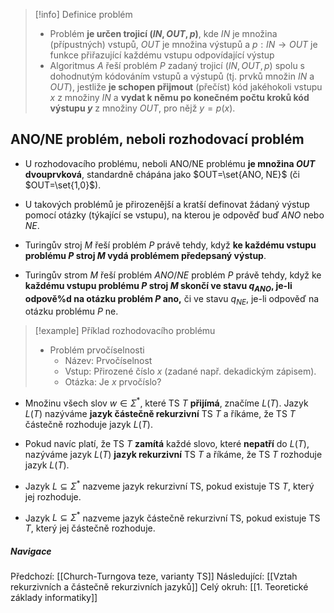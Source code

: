 >[!info] Definice problém
>- Problém **je určen trojicí $(IN, OUT, p)$**, kde $IN$ je množina (přípustných) vstupů, $OUT$ je množina výstupů a $p : IN \rightarrow OUT$ je funkce přiřazující každému vstupu odpovídající výstup
>- Algoritmus $A$ řeší problém $P$ zadaný trojicí $(IN, OUT, p)$ spolu s dohodnutým kódováním vstupů a výstupů (tj. prvků množin $IN$ a $OUT$), jestliže **je schopen přijmout** (přečíst) kód jakéhokoli vstupu $x$ z množiny $IN$ a **vydat k němu po konečném počtu kroků kód výstupu $y$** z množiny $OUT$, pro nějž $y = p(x)$.

## ANO/NE problém, neboli rozhodovací problém
- U rozhodovacího problému, neboli ANO/NE problému **je množina $OUT$ dvouprvková**, standardně chápána jako $OUT=\set{ANO, NE}$ (či $OUT=\set{1,0}$).
- U takových problémů je přirozenější a kratší definovat žádaný výstup pomocí otázky (týkající se vstupu), na kterou je odpověď buď $ANO$ nebo $NE$.

- Turingův stroj $M$ řeší problém $P$ právě tehdy, když **ke každému vstupu problému $P$ stroj $M$ vydá problémem předepsaný výstup**.

- Turingův strom $M$ řeší problém $ANO/NE$ problém $P$ právě tehdy, když ke **každému vstupu problému $P$ stroj $M$ skončí ve stavu $q_{ANO}$, je-li odpově%d na otázku problém $P$ ano,** či ve stavu $q_{NE}$, je-li odpověď na otázku problému $P$ ne.

>[!example] Příklad rozhodovacího problému
>- Problém prvočíselnosti
>	- Název: Prvočíselnost
>	- Vstup: Přirozené číslo $x$ (zadané např. dekadickým zápisem).
>	- Otázka: Je $x$ prvočíslo?

- Množinu všech slov $w \in \Sigma^{*}$, které TS $T$ **přijímá**, značíme $L(T)$. Jazyk $L(T)$ nazýváme **jazyk částečně rekurzivní** TS $T$ a říkáme, že TS $T$ částečně rozhoduje jazyk $L(T)$.
- Pokud navíc platí, že TS $T$ **zamítá** každé slovo, které **nepatří** do $L(T)$, nazýváme jazyk $L(T)$ **jazyk rekurzivní** TS $T$ a říkáme, že TS $T$ rozhoduje jazyk $L(T)$.

- Jazyk $L \subseteq \Sigma^{*}$ nazveme jazyk rekurzivní TS, pokud existuje TS $T$, který jej rozhoduje.
- Jazyk $L \subseteq \Sigma^{*}$ nazveme jazyk částečně rekurzivní TS, pokud existuje TS $T$, který jej částečně rozhoduje.

##### Navigace
Předchozí:  [[Church-Turngova teze, varianty TS]]
Následující: [[Vztah rekurzivních a částečně rekurzivních jazyků]]
Celý okruh: [[1. Teoretické základy informatiky]]